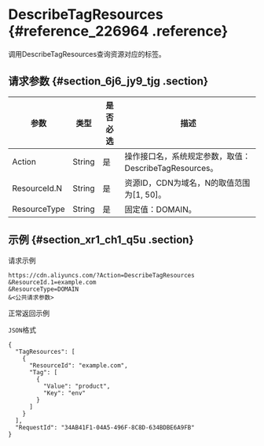 # DescribeTagResources {#reference_226964 .reference}

调用DescribeTagResources查询资源对应的标签。

## 请求参数 {#section_6j6_jy9_tjg .section}

|参数|类型|是否必选|描述|
|--|--|----|--|
|Action|String|是|操作接口名，系统规定参数，取值：DescribeTagResources。|
|ResourceId.N|String|是|资源ID，CDN为域名，N的取值范围为\[1, 50\]。|
|ResourceType|String|是|固定值：DOMAIN。|

## 示例 {#section_xr1_ch1_q5u .section}

请求示例

``` {#codeblock_9er_pet_ij2}
https://cdn.aliyuncs.com/?Action=DescribeTagResources
&ResourceId.1=example.com
&ResourceType=DOMAIN
&<公共请求参数>
```

正常返回示例

`JSON`格式

``` {#codeblock_gu6_skx_8b0}
{
  "TagResources": [
    {
      "ResourceId": "example.com",
      "Tag": [
        {
          "Value": "product",
          "Key": "env"
        }
      ]
    }
  ],
  "RequestId": "34AB41F1-04A5-496F-8C8D-634BDBE6A9FB"
}
```

